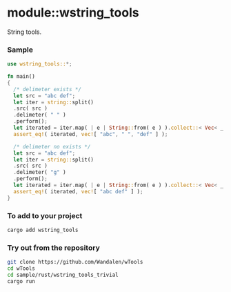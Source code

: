 # module::wstring_tools

String tools.

<!-- xxx : qqq for Rust : write me --> <!-- aaa : done -->

### Sample

```rust
use wstring_tools::*;

fn main()
{
  /* delimeter exists */
  let src = "abc def";
  let iter = string::split()
  .src( src )
  .delimeter( " " )
  .perform();
  let iterated = iter.map( | e | String::from( e ) ).collect::< Vec< _ > >();
  assert_eq!( iterated, vec![ "abc", " ", "def" ] );

  /* delimeter no exists */
  let src = "abc def";
  let iter = string::split()
  .src( src )
  .delimeter( "g" )
  .perform();
  let iterated = iter.map( | e | String::from( e ) ).collect::< Vec< _ > >();
  assert_eq!( iterated, vec![ "abc def" ] );
}
```

### To add to your project

```sh
cargo add wstring_tools
```

### Try out from the repository

```sh
git clone https://github.com/Wandalen/wTools
cd wTools
cd sample/rust/wstring_tools_trivial
cargo run
```
